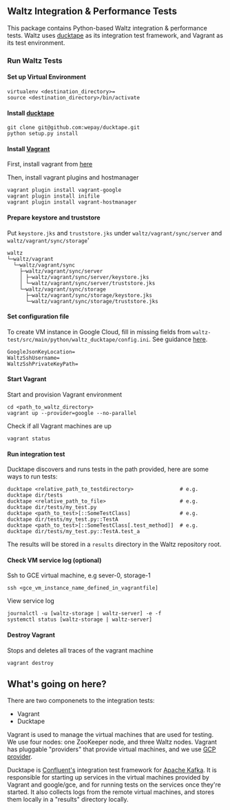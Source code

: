 ## Waltz Integration & Performance Tests

This package contains Python-based Waltz integration & performance tests. Waltz uses [ducktape](https://ducktape-docs.readthedocs.io) as its integration test framework, and Vagrant as its test environment.

### Run Waltz Tests

#### Set up Virtual Environment

```
virtualenv <destination_directory>=
source <destination_directory>/bin/activate
```

#### Install [ducktape](https://github.com/wepay/ducktape)

```
git clone git@github.com:wepay/ducktape.git
python setup.py install
```

#### Install [Vagrant](https://www.vagrantup.com/docs/)

First, install vagrant from [here](https://www.vagrantup.com/downloads.html)

Then, install vagrant plugins and hostmanager

```
vagrant plugin install vagrant-google
vagrant plugin install inifile
vagrant plugin install vagrant-hostmanager
```

#### Prepare keystore and truststore

Put `keystore.jks` and `truststore.jks` under `waltz/vagrant/sync/server` and `waltz/vagrant/sync/storage`'
```
waltz
└─waltz/vagrant
  └─waltz/vagrant/sync
    ├─waltz/vagrant/sync/server
    │ ├─waltz/vagrant/sync/server/keystore.jks
    │ └─waltz/vagrant/sync/server/truststore.jks
    └─waltz/vagrant/sync/storage
      ├─waltz/vagrant/sync/storage/keystore.jks
      └─waltz/vagrant/sync/storage/truststore.jks
```
#### Set configuration file

To create VM instance in Google Cloud, fill in missing fields from `waltz-test/src/main/python/waltz_ducktape/config.ini`.
See guidance [here](https://github.com/mitchellh/vagrant-google#google-cloud-platform-setup).
```
GoogleJsonKeyLocation=
WaltzSshUsername=
WaltzSshPrivateKeyPath=
```

#### Start Vagrant

Start and provision Vagrant environment

```
cd <path_to_waltz_directory>
vagrant up --provider=google --no-parallel
```

Check if all Vagrant machines are up
```
vagrant status
```

#### Run integration test

Ducktape discovers and runs tests in the path provided, here are some ways to run tests:

```
ducktape <relative_path_to_testdirectory>               # e.g. ducktape dir/tests
ducktape <relative_path_to_file>                        # e.g. ducktape dir/tests/my_test.py
ducktape <path_to_test>[::SomeTestClass]                # e.g. ducktape dir/tests/my_test.py::TestA
ducktape <path_to_test>[::SomeTestClass[.test_method]]  # e.g. ducktape dir/tests/my_test.py::TestA.test_a
```

The results will be stored in a `results` directory in the Waltz repository root.

#### Check VM service log (optional)
Ssh to GCE virtual machine, e.g sever-0, storage-1
```
ssh <gce_vm_instance_name_defined_in_vagrantfile]
```
View service log
```
journalctl -u [waltz-storage | waltz-server] -e -f
systemctl status [waltz-storage | waltz-server]
```

#### Destroy Vagrant

Stops and deletes all traces of the vagrant machine

```
vagrant destroy
```

## What's going on here?

There are two componenets to the integration tests:

* Vagrant
* Ducktape

Vagrant is used to manage the virtual machines that are used for testing. We use four nodes: one ZooKeeper node, and three Waltz nodes. Vagrant has pluggable "providers" that provide virtual machines, and we use [GCP provider](https://github.com/mitchellh/vagrant-google).

Ducktape is [Confluent's](https://www.confluent.io/) integration test framework for [Apache Kafka](https://github.com/apache/kafka/tree/trunk/tests). It is responsible for starting up services in the virtual machines provided by Vagrant and google/gce, and for running tests on the services once they're started. It also collects logs from the remote virtual machines, and stores them locally in a "results" directory locally.
